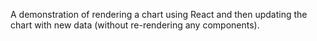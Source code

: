 A demonstration of rendering a chart using React and then updating the chart with new data (without re-rendering any components). 

